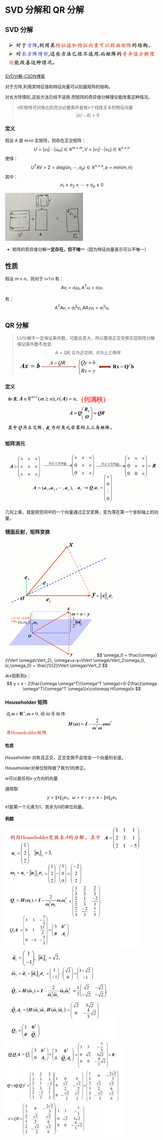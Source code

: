 # SVD 分解和 QR 分解

## SVD 分解

![image-20241007150555172](SVD-QR/image-20241007150555172.png)

[SVD分解-CSDN博客](https://blog.csdn.net/qq_27782503/article/details/97152074)

对于方阵,利用其特征值和特征向量可以刻画矩阵的结构。

对长方阵情形,这些方法已经不适用.而矩阵的奇异值分解理论能改善这种情况。

> n阶矩阵可对角化的充分必要条件是有n个线性无关的特征向量
> $$
> |\lambda I - A| = 0
> $$
> 

### 定义

 假设 A 是 m×n 实矩阵，则存在正交矩阵：
$$
U = [u_1|\cdots|u_m] \in \mathbb{R}^{m \times m}, V = [v_1|\cdots|v_n] \in \mathbb{R}^{n \times n}
$$
使得：
$$
U^TAV = \Sigma = diag(\sigma_1, \cdots, \sigma_p) \in \mathbb{R}^{n \times n}, p = min\{m, n\}
$$
其中：
$$
\sigma_1 \ge \sigma_2 \ge \cdots \ge \sigma_p \ge 0
$$

<img src="SVD-QR/1728286758928.jpg" alt="1728286758928" style="zoom: 25%;" />

- 矩阵的奇异值分解**一定存在，但不唯一**（因为特征向量表示可以不唯一）

## 性质

假设 m ≥ n，则对于 i=1:n 有：
$$
Av_i = \sigma_iu_i, A^Tu_i = \sigma_iv_i
$$

有：
$$
A^TAv_i = \sigma_i^2v_i, AA_Tu_i = \sigma_i^2u_i
$$

## QR 分解

> LU分解不一定保证条件数，可能会变大，所以要用正交变换实现矩阵分解保证条件数不改变:
> $$
> A = QR,Q为正交阵，R为上三角阵
> $$
> <img src="SVD-QR/image-20241007160402331.png" alt="image-20241007160402331" style="zoom:64%;" />

### 定义

![image-20241007160545900](SVD-QR/image-20241007160545900.png)

### 矩阵消元

![image-20241007161202299](SVD-QR/image-20241007161202299.png)

几何上看，就是把空间中的一个向量通过正交变换，变为落在第一个坐标轴上的向量。

###  镜面反射，矩阵变换

<img src="SVD-QR/image-20241007161243869.png" alt="image-20241007161243869" style="zoom:50%;" />

<img src="SVD-QR/image-20241007161558782.png" alt="image-20241007161558782" style="zoom: 33%;" />
$$
\omega_0 = \frac{\omega}{\lVert \omega\rVert_2}, \omega=x-y=\lVert \omega\rVert_2\omega_0,  (x,\omega_0) = \frac{1}{2}\lVert \omega\rVert_2
$$


从x投影到y：
$$
y = x - 2\frac{\omega \omega^T}{\omega^T \omega}=(I-2\frac{\omega \omega^T}{\omega^T \omega})x\coloneqq H(\omega)x
$$

### Householder 矩阵

![image-20241007163005497](SVD-QR/image-20241007163005497.png)

#### 性质

Householder 对称且正交，正交变换不会改变一个向量的长度。

Householder对单位矩阵做了秩为1的修正。

w可以是任何x-y方向的向量.

通常取
$$
y = \lVert x\rVert_2e_1， \omega = x - y = x - \lVert x\rVert_2e_1
$$
e1是第一个元素为1，其余为0的单位向量。

#### 例题

<img src="SVD-QR/image-20241007191259569.png" alt="image-20241007191259569" style="zoom:50%;" />

<img src="SVD-QR/image-20241007191318961.png" alt="image-20241007191318961" style="zoom: 50%;" />

<img src="SVD-QR/image-20241007191358959.png" alt="image-20241007191358959" style="zoom: 50%;" />


